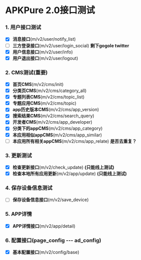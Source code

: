 # APKPure 2.0接口测试

### 1. 用户接口测试
* [X] **消息接口**(m/v2/user/notify_list) 
* [ ] **三方登录接口**(m/v2/user/login_social) **剩下gogole twitter**
* [X] **用户信息接口**(m/v2/user/info)
* [X] **用户退出接口**(m/v2/user/logout)

### 2. CMS测试(重要)
* [X] **首页CMS**(m/v2/cms/init) 
* [X] **分类页CMS**(m/v2/cms/category_all) 
* [X] **专题列表CMS**(m/v2/cms/topic_list) 
* [X] **专题应用CMS**(m/v2/cms/topic) 
* [X] **app历史版本CMS**(m/v2/cms/app_version) 
* [X] **搜索结果CMS**(m/v2/cms/search_query) 
* [X] **开发者CMS**(m/v2/cms/app_developer) 
* [X] **分类下的appCMS**(m/v2/cms/app_category) 
* [X] **本应用相似appCMS**(m/v2/cms/app_similar) 
* [ ] **本应用所有相关appCMS**(m/v2/cms/app_relate) **是否去重复？**

### 3. 更新测试
* [X] **检查更新接口**(m/v2/check_update) **(只能线上测试)**
* [X] **检查本地所有应用更新**(m/v2/app/update)  **(只能线上测试)**

### 4. 保存设备信息测试
* [ ] **保存设备信息接口**(m/v2/save_device)

### 5. APP详情
* [X] **APP详情接口**(m/v2/app/detail)
 
 ### 6. 配置接口(page_config  --- ad_config)
* [X] **基本配置接口**(m/v2/config/base) 


